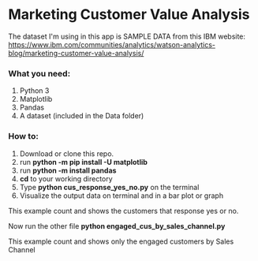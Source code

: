 # Marketing Customer Value Analysis

The dataset I'm using in this app is SAMPLE DATA from this IBM website:
https://www.ibm.com/communities/analytics/watson-analytics-blog/marketing-customer-value-analysis/

### What you need:
1. Python 3
2. Matplotlib
3. Pandas
4. A dataset (included in the Data folder)

### How to:
1. Download or clone this repo.
2. run **python -m pip install -U matplotlib**
3. run **python -m install pandas**
4. **cd** to your working directory
5. Type **python cus_response_yes_no.py** on the terminal
6. Visualize the output data on terminal and in a bar plot or graph

This example count and shows the customers that response yes or no.

Now run the other file **python engaged_cus_by_sales_channel.py**

This example count and shows only the engaged customers by Sales Channel
